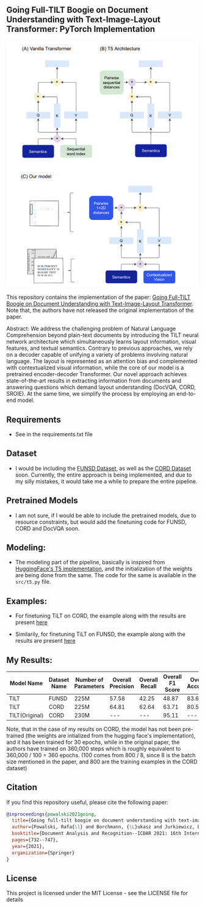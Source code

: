 ## Going Full-TILT Boogie on Document Understanding with Text-Image-Layout Transformer: PyTorch Implementation

![TiLT architecture](images/tilt_arch.png)

This repository contains the implementation of the paper: [Going Full-TILT Boogie on Document Understanding with Text-Image-Layout Transformer](https://arxiv.org/pdf/2102.09550v3.pdf). Note that, the authors have not released the original implementation of the paper.

Abstract: We address the challenging problem of Natural Language Comprehension beyond plain-text documents by introducing the TILT neural network architecture which simultaneously learns layout information, visual features, and textual semantics. Contrary to previous approaches, we rely on a decoder capable of unifying a variety of problems involving natural language. The layout is represented as an attention bias and complemented with contextualized visual information, while the core of our model is a pretrained encoder-decoder Transformer. Our novel approach achieves state-of-the-art results in extracting information from documents and answering questions which demand layout understanding (DocVQA, CORD, SROIE). At the same time, we simplify the process by employing an end-to-end model.


## Requirements
* See in the requirements.txt file


## Dataset
* I would be including the [FUNSD Dataset](https://guillaumejaume.github.io/FUNSD/), as well as the [CORD Dataset](https://github.com/clovaai/cord) soon. Currently, the entire approach is being implemented, and due to my silly mistakes, it would take me a while to prepare the entire pipeline.


## Pretrained Models
* I am not sure, if I would be able to include the pretrained models, due to resource constraints, but would add the finetuning code for FUNSD, CORD and DocVQA soon.


## Modeling:
* The modeling part of the pipeline, basically is inspired from [HuggingFace's T5 implementation](https://huggingface.co/docs/transformers/model_doc/t5), and the initialization of the weights are being done from the same. The code for the same is available in the `src/t5.py` file.


## Examples:
* For finetuning TiLT on CORD, the example along with the results are present [here](https://github.com/uakarsh/TiLT-Implementation/blob/main/experiments/cord-tilt-part-4-1-abstractive-approach-for-t.ipynb)

* Similarily, for finetuning TiLT on FUNSD, the example along with the results are present [here](https://github.com/uakarsh/TiLT-Implementation/blob/main/experiments/tilt-part-4-1-abstractive-approach-for-training.ipynb)


## My Results:
| Model Name      | Dataset Name | Number of Parameters | Overall Precision | Overall Recall | Overall F1 Score | Overall Accuracy |
|-----------------|--------------|----------------------|-------------------|----------------|------------------|------------------|
| TILT            | FUNSD        |  225M                | 57.58             | 42.25          | 48.87            | 83.60            |
| TILT            | CORD         |  225M                | 64.81             | 62.64          | 63.71            | 80.52            |
| TILT(Original)  | CORD         |  230M                | ---               | ---            | 95.11            | ---              |

Note, that in the case of my results on CORD, the model has not been pre-trained (the weights are intialized from the hugging face's implementation), and it has been trained for 30 epochs, while in the original paper, the authors have trained on 360,000 steps which is roughly equivalent to 360,000 / 100 = 360 epochs. (100 comes from 800 / 8, since 8 is the batch size mentioned in the paper, and 800 are the training examples in the CORD dataset)

## Citation
If you find this repository useful, please cite the following paper:
```bibtex
@inproceedings{powalski2021going,
  title={Going full-tilt boogie on document understanding with text-image-layout transformer},
  author={Powalski, Rafa{\l} and Borchmann, {\L}ukasz and Jurkiewicz, Dawid and Dwojak, Tomasz and Pietruszka, Micha{\l} and Pa{\l}ka, Gabriela},
  booktitle={Document Analysis and Recognition--ICDAR 2021: 16th International Conference, Lausanne, Switzerland, September 5--10, 2021, Proceedings, Part II 16},
  pages={732--747},
  year={2021},
  organization={Springer}
}
```

## License
This project is licensed under the MIT License - see the LICENSE file for details

